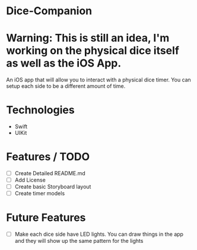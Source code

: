 # Dice-Companion

# Warning: This is still an idea, I'm working on the physical dice itself as well as the iOS App.

An iOS app that will allow you to interact with a physical dice timer. You can setup each side to be a different amount of time.

# Technologies

* Swift
* UIKit

# Features / TODO

- [ ] Create Detailed README.md
- [ ] Add License
- [ ] Create basic Storyboard layout
- [ ] Create timer models

# Future Features

- [ ] Make each dice side have LED lights. You can draw things in the app and they will show up the same pattern for the lights